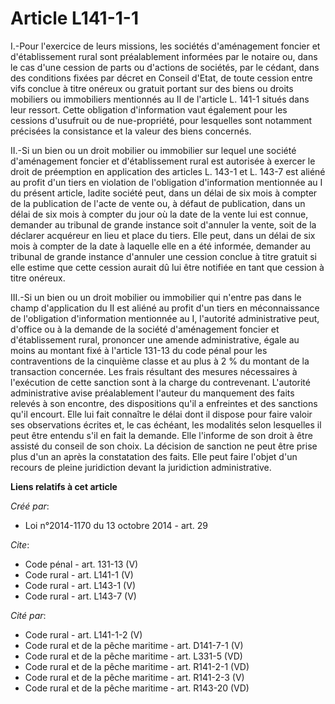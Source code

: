 # Article L141-1-1

I.-Pour l'exercice de leurs missions, les sociétés d'aménagement foncier et d'établissement rural sont préalablement
informées par le notaire ou, dans le cas d'une cession de parts ou d'actions de sociétés, par le cédant, dans des conditions
fixées par décret en Conseil d'Etat, de toute cession entre vifs conclue à titre onéreux ou gratuit portant sur des biens ou
droits mobiliers ou immobiliers mentionnés au II de l'article L. 141-1 situés dans leur ressort. Cette obligation
d'information vaut également pour les cessions d'usufruit ou de nue-propriété, pour lesquelles sont notamment précisées la
consistance et la valeur des biens concernés. 

II.-Si un bien ou un droit mobilier ou immobilier sur lequel une société d'aménagement foncier et d'établissement rural est
autorisée à exercer le droit de préemption en application des articles L. 143-1 et L. 143-7 est aliéné au profit d'un tiers
en violation de l'obligation d'information mentionnée au I du présent article, ladite société peut, dans un délai de six mois
à compter de la publication de l'acte de vente ou, à défaut de publication, dans un délai de six mois à compter du jour où la
date de la vente lui est connue, demander au tribunal de grande instance soit d'annuler la vente, soit de la déclarer
acquéreur en lieu et place du tiers. Elle peut, dans un délai de six mois à compter de la date à laquelle elle en a été
informée, demander au tribunal de grande instance d'annuler une cession conclue à titre gratuit si elle estime que cette
cession aurait dû lui être notifiée en tant que cession à titre onéreux. 

III.-Si un bien ou un droit mobilier ou immobilier qui n'entre pas dans le champ d'application du II est aliéné au profit
d'un tiers en méconnaissance de l'obligation d'information mentionnée au I, l'autorité administrative peut, d'office ou à la
demande de la société d'aménagement foncier et d'établissement rural, prononcer une amende administrative, égale au moins au
montant fixé à l'article 131-13 du code pénal pour les contraventions de la cinquième classe et au plus à 2 % du montant de
la transaction concernée. Les frais résultant des mesures nécessaires à l'exécution de cette sanction sont à la charge du
contrevenant. L'autorité administrative avise préalablement l'auteur du manquement des faits relevés à son encontre, des
dispositions qu'il a enfreintes et des sanctions qu'il encourt. Elle lui fait connaître le délai dont il dispose pour faire
valoir ses observations écrites et, le cas échéant, les modalités selon lesquelles il peut être entendu s'il en fait la
demande. Elle l'informe de son droit à être assisté du conseil de son choix. La décision de sanction ne peut être prise plus
d'un an après la constatation des faits. Elle peut faire l'objet d'un recours de pleine juridiction devant la juridiction
administrative.

**Liens relatifs à cet article**

_Créé par_:

  - Loi n°2014-1170 du 13 octobre 2014 - art. 29

_Cite_:

  - Code pénal - art. 131-13 (V)
  - Code rural - art. L141-1 (V)
  - Code rural - art. L143-1 (V)
  - Code rural - art. L143-7 (V)

_Cité par_:

  - Code rural - art. L141-1-2 (V)
  - Code rural et de la pêche maritime - art. D141-7-1 (V)
  - Code rural et de la pêche maritime - art. L331-5 (VD)
  - Code rural et de la pêche maritime - art. R141-2-1 (VD)
  - Code rural et de la pêche maritime - art. R141-2-3 (V)
  - Code rural et de la pêche maritime - art. R143-20 (VD)
